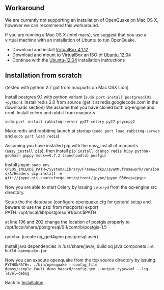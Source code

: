## Workaround
We are currently not supporting an installation of OpenQuake on Mac OS X, however we can recommend this workaround.

If you are running a Mac OS X (intel macs), we suggest that you use a virtual machine with an installation of Ubuntu to run OpenQuake.

* Download and install [VirtualBox 4.1.12](http://www.virtualbox.org/wiki/Downloads)
* Download and mount to VirtualBox an ISO of [Ubuntu 12.04](http://www.ubuntu.com/desktop/get-ubuntu/download)
* Continue with the [Ubuntu-12.04](https://github.com/gem/oq-engine/wiki/Ubuntu-12.04) installation instructions

## Installation from scratch
(tested with python 2.7 got from macports on Mac OSX Lion).

Install postgres 9.1 with python variant (`sudo port install postgresql91 +python`).
Install redis 2.0 from source (get it at redis.googlecode.com in the downloads section)
We assume that you have cloned both oq-engine and nrml. Install celery and rabbit from macports

`sudo port install rabbitmq-server py27-celery py27-psycopg2`

Make redis and rabbitmq launch at startup (`sudo port load rabbitmq-server` and `sudo port load redis`)

Assuming you have installed pip with the easy_install of macports (`easy_install pip`), then install
`pip install django redis h5py python-geohash guppy mock==0.7.2 launchpadlib postgis`

Install jpype:
`sudo env CPLUS_INCLUDE_PATH=/System/Library/Frameworks/JavaVM.framework/Versions/A/Headers pip install -e git://jpype.git.sourceforge.net/gitroot/jpype/jpype_05#egg=jpype`

Now you are able to start Celery by issuing `celeryd` from the oq-engine src directory.

Setup the the database (configure openquake.cfg for general setup and beware to use the psql from macports)
export PATH=/opt/local/lib/postgresql91/bin/:$PATH

at line 196 and 202 change the location of postgis properly to /opt/local/share/postgresql/9.1/contrib/postgis-1.5

gotcha: (create oq_ged4gem postgresql user)

Install java dependencies in /usr/share/java/, build oq java componets `ant build-openquake-jar`

Now you can execute openquake from the top source directory by issuing:
`PYTHONPATH=. ./bin/openquake --config_file demos/simple_fault_demo_hazard/config.gem --output_type=xml --log-level=debug`

Back to [Installation](https://github.com/gem/oq-engine/wiki/Installation)